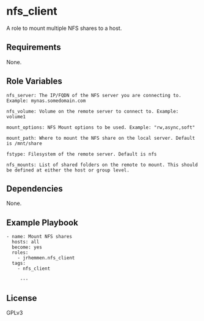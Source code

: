 nfs_client
=========

A role to mount multiple NFS shares to a host.

Requirements
------------

None.

Role Variables
--------------

    nfs_server: The IP/FQDN of the NFS server you are connecting to. Example: mynas.somedomain.com

    nfs_volume: Volume on the remote server to connect to. Example: volume1

    mount_options: NFS Mount options to be used. Example: "rw,async,soft"
    
    mount_path: Where to mount the NFS share on the local server. Default is /mnt/share

    fstype: Filesystem of the remote server. Default is nfs

    nfs_mounts: List of shared folders on the remote to mount. This should be defined at either the host or group level.

Dependencies
------------

None.

Example Playbook
----------------

    - name: Mount NFS shares
      hosts: all
      become: yes
      roles:
        - jrhemmen.nfs_client
      tags:
        - nfs_client

         ---


License
-------

GPLv3
